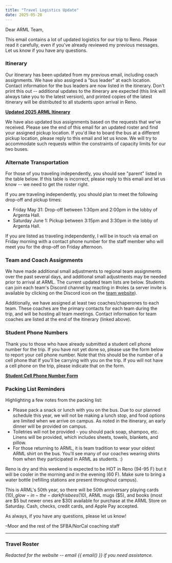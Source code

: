 ```yaml
---
title: "Travel Logistics Update"
date: 2025-05-28
---
```


Dear ARML Team,

This email contains a lot of updated logistics for our trip to Reno.  Please
read it carefully, even if you've already reviewed my previous messages. Let us
know if you have any questions.

### Itinerary

Our itinerary has been updated from my previous email, including coach
assignments. We have also assigned a "bus leader" at each location. Contact
information for the bus leaders are now listed in the itinerary. Don't print
this out -- additional updates to the itinerary are expected (this link will
always take you to the latest version), and printed copies of the latest
itinerary will be distributed to all students upon arrival in Reno.

[**Updated 2025 ARML Itinerary**](https://drive.google.com/file/d/1bgCL6ZY-gL0DPXI5GkXCnleaYOG9eMIm/view?usp=sharing)

We have also updated bus assignments based on the requests that we've received. 
Please see the end of this email for an updated roster and find your assigned
pickup location. If you'd like to board the bus at a different pickup location,
please reply to this email and let us know. We will try to accommodate such
requests within the constraints of capacity limits for our two buses.

### Alternate Transportation

For those of you traveling independently, you should see "parent" listed in the
table below. If this table is incorrect, please reply to this email and let us
know -- we need to get the roster right.

If you are traveling independently, you should plan to meet the following
drop-off and pickup times: 
- Friday May 31: Drop-off between 1:30pm and 2:00pm in the lobby of Argenta
  Hall.
- Saturday June 1: Pickup between 3:15pm and 3:30pm in the lobby of Argenta
  Hall.

If you are listed as traveling independently, I will be in touch via email on
Friday morning with a contact phone number for the staff member who will meet
you for the drop-off on Friday afternoon.

### Team and Coach Assignments

We have made additional small adjustments to regional team assignments over the
past several days, and additional small adjustments may be needed prior to
arrival at ARML. The current updated team lists are below. Students can join
each team's Discord channel by reacting in #roles (a server invite is available
by clicking on the Discord icon on the [team website](/)). 

Additionally, we have assigned at least two coaches/chaperones to each team.
These coaches are the primary contacts for each team during the trip, and will
be hosting all team meetings.  Contact information for team coaches are listed
at the end of the itinerary (linked above).

### Student Phone Numbers

Thank you to those who have already submitted a student cell phone number for
the trip. If you have not yet done so, please use the form below to report your
cell phone number. Note that this should be the number of a cell phone that
If you'll be carrying with you on the trip. If you will not have a cell phone on
the trip, please indicate that on the form.

[**Student Cell Phone Number Form**](https://forms.gle/a5sMBWxExHr4fAjD8)

### Packing List Reminders

Highlighting a few notes from the packing list:
- Please pack a snack or lunch with you on the bus. Due to our planned schedule
  this year, we will not be making a lunch stop, and food options are limited
  when we arrive on campus. As noted in the itinerary, an early dinner will be
  provided on campus.
- Toiletries will not be provided - you should pack soap, shampoo, etc. Linens
  will be provided, which includes sheets, towels, blankets, and pillow.
- For those returning to ARML, it is team tradition to wear your oldest ARML
  shirt on the bus. You'll see many of our coaches wearing shirts from when they
  participated in ARML as students. :)

Reno is dry and this weekend is expected to be HOT in Reno (94-95 F) but it will be cooler in the morning and in the evening (60 F). Make sure to bring a water bottle (refilling stations are present throughout campus).

This is ARML's 50th year, so there will be 50th anniversary playing cards ($10), glow-in-the-dark frisbees ($10), ARML mugs ($5), and books (most are $5 but newer ones are $30) available for purchase at the ARML Store on Saturday. Cash, checks, credit cards, and Apple Pay accepted.

As always, if you have any questions, please let us know!

–Moor and the rest of the SFBA/NorCal coaching staff

---

### Travel Roster

*Redacted for the website -- email {{ email() }} if you need
assistance.*
